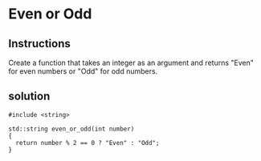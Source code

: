 # Even or Odd

## Instructions

Create a function that takes an integer as an argument and returns "Even" for even numbers or "Odd" for odd numbers.

## solution

```
#include <string>

std::string even_or_odd(int number) 
{
  return number % 2 == 0 ? "Even" : "Odd";
}
```